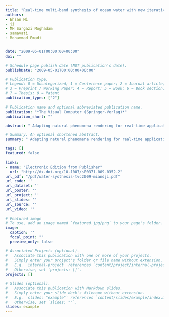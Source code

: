 ```yaml
---
title: "Real-time multi-band synthesis of ocean water with new iterative up-sampling technique"
authors:
- Ehsan Mi
- ji
- MH Sargazi Moghadam
- samavati
- Mohammad Emadi


date: "2009-05-01T00:00:00+00:00"
doi: ""

# Schedule page publish date (NOT publication's date).
publishDate: "2009-05-01T00:00:00+00:00"

# Publication type.
# Legend: 0 = Uncategorized; 1 = Conference paper; 2 = Journal article;
# 3 = Preprint / Working Paper; 4 = Report; 5 = Book; 6 = Book section;
# 7 = Thesis; 8 = Patent
publication_types: ["2"]

# Publication name and optional abbreviated publication name.
publication: "*The Visual Computer (Springer-Verlag)*"
publication_short: ""

abstract: " Adapting natural phenomena rendering for real-time applications has become a common practice in computer graphics. We propose a GPU-based multi-band method for optimized synthesis of “far from coast” ocean waves using an empirical Fourier domain model. Instead of performing two independent syntheses for low- and high-band frequencies of ocean waves, we perform only low-band synthesis and employ results to reproduce high frequency details of ocean surface by an optimized iterative up-sampling stage. Our experimental results show that this approach greatly improves the performance of original multi-band synthesis while maintaining image quality."

# Summary. An optional shortened abstract.
summary: " Adapting natural phenomena rendering for real-time applications has become a common practice in computer graphics. We propose a GPU-based multi-band method for optimized synthesis of “far from coast” ocean waves using an empirical Fourier domain model. Instead of performing two independent syntheses for low- and high-band frequencies of ocean waves, we perform only low-band synthesis and employ results to reproduce high frequency details of ocean surface by an optimized iterative up-sampling st..."

tags: []
featured: false

links:
- name: "Electronic Edition from Publisher"
  url: "http://dx.doi.org/10.1007/s00371-009-0352-2"
url_pdf: "/pdf/water-systhesis-tvc2009-miandji.pdf"
url_code: ''
url_dataset: ''
url_poster: ''
url_project: ''
url_slides: ''
url_source: ''
url_video: ''

# Featured image
# To use, add an image named `featured.jpg/png` to your page's folder. 
image:
  caption: ''
  focal_point: ""
  preview_only: false

# Associated Projects (optional).
#   Associate this publication with one or more of your projects.
#   Simply enter your project's folder or file name without extension.
#   E.g. `internal-project` references `content/project/internal-project/index.md`.
#   Otherwise, set `projects: []`.
projects: []

# Slides (optional).
#   Associate this publication with Markdown slides.
#   Simply enter your slide deck's filename without extension.
#   E.g. `slides: "example"` references `content/slides/example/index.md`.
#   Otherwise, set `slides: ""`.
slides: example
---
```

